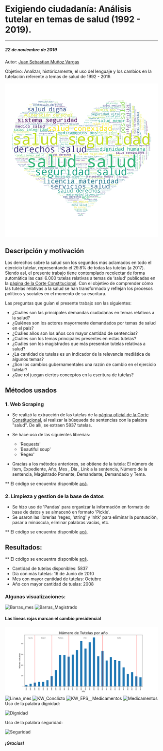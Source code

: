 # Exigiendo ciudadanía: Análisis tutelar en temas de salud (1992 - 2019).
---
##### 22 de noviembre de 2019

Autor: <a href="https://www.linkedin.com/in/sebastianmunozv/">Juan Sebastian Muñoz Vargas</a>

Objetivo: Analizar, históricamente, el uso del lenguaje y los cambios en la tutelación referente a temas de salud de 1992 - 2019.

![Nube de palabras](https://github.com/Juansemv/MCPP_juan.munoz/blob/master/Proyecto%20final/Nube/WordCloud_Health.png)

## Descripción y motivación

Los derechos sobre la salud son los segundos más aclamados en todo el ejercicio tutelar, representando el 29.8% de todas las tutelas (a 2017). Siendo así, el presente trabajo tiene contemplado recolectar de forma automática las casi 6.000 tutelas relativas a temas de ‘salud’ publicadas en la <a href="http://www.corteconstitucional.gov.co/relatoria/radicador/buscar.php?ponente=&demandado=&Sentencia=&Tipo=Sentencias&busqueda=salud&conector=AND&segundotema=&anios=Todos&pg=0&vs=0&accion=Buscar">página de la Corte Constitucional</a>. Con el objetivo de comprender cómo las tutelas relativas a la salud se han transformado y reflejan los procesos políticos y sociales en el momento de su escritura.

Las preguntas que guían el presente trabajo son las siguientes:

* ¿Cuáles son las principales demandas ciudadanas en temas relativos a la salud?
* ¿Quiénes son los actores mayormente demandados por temas de salud en el país?
* ¿Cuáles años son los años con mayor cantidad de sentencias?
* ¿Cuáles son los temas principales presentes en estas tutelas?
* ¿Cuáles son los magistrados que más presentan tutelas relativas a salud?
* ¿La cantidad de tutelas es un indicador de la relevancia mediática de algunos temas?
* ¿Son los cambios gubernamentales una razón de cambio en el ejercicio tutelar?
* ¿Que rol juegan ciertos conceptos en la escritura de tutelas?

## Métodos usados
### 1. Web Scraping

- Se realizó la extracción de las tutelas de la <a href="http://www.corteconstitucional.gov.co/relatoria/radicador/buscar.php?ponente=&demandado=&Sentencia=&Tipo=Sentencias&busqueda=salud&conector=AND&segundotema=&anios=Todos&pg=0&vs=0&accion=Buscar">página oficial de la Corte Constitucional</a>, al realizar la búsqueda de sentencias con la palabra "salud". De allí, se extraen 5837 tutelas.

- Se hace uso de las siguientes librerias:
   - 'Requests'
   - 'Beautiful soup'
   - 'Regex'
- Gracias a los métodos anteriores, se obtiene de la tutela: El número de Item, Expediente, Año, Mes , Día , Link a la sentencia, Número de la sentencia, Magistrado Ponente, Demandante, Demandado y Tema.

** El código se encuentra disponible <a href="https://github.com/Juansemv/MCPP_juan.munoz/blob/master/Proyecto%20final/Code-%20PF.ipynb">acá</a>.

### 2. Limpieza  y gestion de la base de datos
- Se hizo uso de 'Pandas' para organizar la información en formato de base de datos y se almacenó en formato 'Pickle'.
- Se usaron las librerias 'regex, 'string' y 'nltk' para eliminar la puntuación, pasar a minúscula, eliminar palabras vacías, etc. 

** El código se encuentra disponible <a href="https://github.com/Juansemv/MCPP_juan.munoz/blob/master/Proyecto%20final/Limpieza.ipynb">acá</a>.

## Resultados:

** El código se encuentra disponible <a href="https://github.com/Juansemv/MCPP_juan.munoz/blob/master/Proyecto%20final/An%C3%A1lisis%20de%20Tutelas.ipynb">acá</a>.

* Cantidad de tutelas disponibles: 5837
* Día con más tutelas: 16 de Junio de 2010
* Mes con mayor cantidad de tutelas: Octubre
* Año con mayor cantidad de tuelas: 2008

### Algunas visualizaciones:
![Barras_mes](https://github.com/Juansemv/MCPP_juan.munoz/blob/master/Proyecto%20final/Gr%C3%A1ficos/barras_mes.png)
![Barras_Magistrado](https://github.com/Juansemv/MCPP_juan.munoz/blob/master/Proyecto%20final/Gr%C3%A1ficos/barras_magistrado.png)
#### Las líneas rojas marcan el cambio presidencial
![Barras_Años](https://github.com/Juansemv/MCPP_juan.munoz/blob/master/Proyecto%20final/Gr%C3%A1ficos/barras_a%C3%B1os.png)
![Linea_mes](https://github.com/Juansemv/MCPP_juan.munoz/blob/master/Proyecto%20final/Gr%C3%A1ficos/linea_mes.png)
![KW_Conclicto](https://github.com/Juansemv/MCPP_juan.munoz/blob/master/Proyecto%20final/Gr%C3%A1ficos/KW_Conflicto.png)
![KW_EPS__Medicamentos](https://github.com/Juansemv/MCPP_juan.munoz/blob/master/Proyecto%20final/Gr%C3%A1ficos/KW_EPS_Medicamentosey_words1_month.png)
![Medicamentos](https://github.com/Juansemv/MCPP_juan.munoz/blob/master/Proyecto%20final/Gr%C3%A1ficos/medicamentos.png)
Uso de la palabra dignidad:

![Dignidad](https://github.com/Juansemv/MCPP_juan.munoz/blob/master/Proyecto%20final/Gr%C3%A1ficos/Dignidad.png)

Uso de la palabra seguridad:

![Seguridad](https://github.com/Juansemv/MCPP_juan.munoz/blob/master/Proyecto%20final/Gr%C3%A1ficos/Seguridad.png)
##### ¡Gracias!
